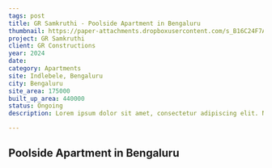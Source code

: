 ```yaml
---
tags: post
title: GR Samkruthi - Poolside Apartment in Bengaluru
thumbnail: https://paper-attachments.dropboxusercontent.com/s_B16C24F7A07B41F9067EE7C40B04B1533856FBD33DC7AC47B4AB259550621E0E_1729329413869_Grey+Scale_GR+Samskruthi1941+J_Pool+outside_Ver+03_06-01-2020+1.jpg
project: GR Samkruthi
client: GR Constructions
year: 2024
date: 
category: Apartments 
site: Indlebele, Bengaluru
city: Bengaluru
site_area: 175000
built_up_area: 440000
status: Ongoing
description: Lorem ipsum dolor sit amet, consectetur adipiscing elit. Nullam ultricies interdum tortor, sit amet gravida ipsum fermentum ut. Aenean sagittis metus justo, at vestibulum elit malesuada a. Suspendisse dictum, sapien eu tincidunt convallis, elit urna rhoncus leo, ac fermentum lorem libero in magna. Integer scelerisque odio et convallis faucibus.

---
```

## Poolside Apartment in Bengaluru

